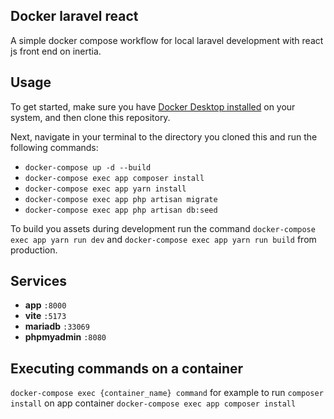 

## Docker laravel react

A simple docker compose workflow for local laravel development with react js front end on inertia.

## Usage

To get started, make sure you have [Docker Desktop installed](https://docs.docker.com/desktop/) on your system, and then clone this repository.

Next, navigate in your terminal to the directory you cloned this and run the following commands:

- `docker-compose up -d --build`
- `docker-compose exec app composer install`
- `docker-compose exec app yarn install`
- `docker-compose exec app php artisan migrate`
- `docker-compose exec app php artisan db:seed`

To build you assets during development run the command `docker-compose exec app yarn run dev` and `docker-compose exec app yarn run build` from production.

## Services

- **app** `:8000`
- **vite** `:5173`
- **mariadb** `:33069`
- **phpmyadmin** `:8080`

## Executing commands on a container

`docker-compose exec {container_name} command` for example to run `composer install` on app container `docker-compose exec app composer install`
